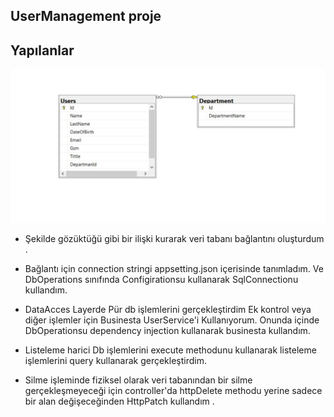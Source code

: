 UserManagement proje
--------------------------------------------------------------------

## Yapılanlar

![Screenshot](diagram.jpg)
* Şekilde gözüktüğü gibi bir ilişki kurarak veri tabanı bağlantını oluşturdum . 

* Bağlantı için connection stringi appsetting.json içerisinde tanımladım. Ve DbOperations sınıfında Configirationsu kullanarak SqlConnectionu kullandım. 

* DataAcces Layerde Pür db işlemlerini gerçekleştirdim Ek kontrol veya diğer işlemler için Businesta UserService'i Kullanıyorum. Onunda içinde DbOperationsu dependency injection kullanarak businesta kullandım. 
  
* Listeleme harici Db işlemlerini execute methodunu kullanarak listeleme işlemlerini query kullanarak gerçekleştirdim. 

* Silme işleminde fiziksel olarak veri tabanından bir silme gerçekleşmeyeceği için controller'da httpDelete methodu yerine sadece bir alan değişeceğinden HttpPatch kullandım . 


